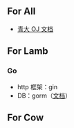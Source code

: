 ## For All

- [青大 OJ 文档](https://docs.onlinejudge.me/#/onlinejudge/guide/deploy)

## For Lamb

### Go

- http 框架：gin
- DB：gorm（[文档](http://gorm.book.jasperxu.com/)）

## For Cow
